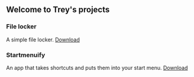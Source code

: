 ## Welcome to Trey's projects

### File locker
A simple file locker. [Download](trey7658.github.io/filelock)
### Startmenuify
An app that takes shortcuts and puts them into your start menu. [Download](https://github.com/trey7658/trey7658/tree/master/start%20menu%20things)